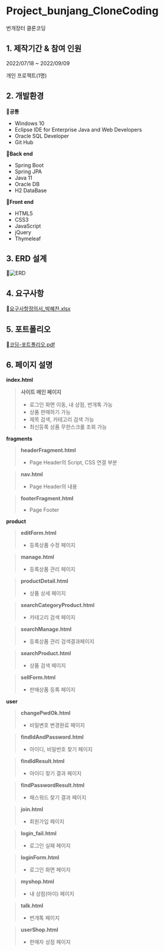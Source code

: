 # Project_bunjang_CloneCoding

번개장터 클론코딩

## 1. 제작기간 & 참여 인원

2022/07/18 ~ 2022/09/09

개인 프로젝트(1명)

## 2. 개발환경

🔅**공통**

- Windows 10
- Eclipse IDE for Enterprise Java and Web Developers
- Oracle SQL Developer
- Git Hub

🔅**Back end**

- Spring Boot
- Spring JPA
- Java 11
- Oracle DB
- H2 DataBase

🔅**Front end**

- HTML5
- CSS3
- JavaScript
- jQuery
- Thymeleaf

## 3. ERD 설계<br/>
🔗![ERD](https://user-images.githubusercontent.com/105237699/189926185-8956fb96-a945-4ab5-baa2-d70013930241.JPG)<br/>

## 4. 요구사항<br/>
🔗[요구사항정의서_박혜찬.xlsx](https://github.com/epales/Project_CloneCode/files/9604377/_.xlsx)
<br/>
## 5. 포트폴리오<br/>
🔗[코딩-포트폴리오.pdf](https://github.com/epales/Project_CloneCode/files/9605242/-._.-._.pdf)
<br/>

## 6. 페이지 설명<br/>
**index.html**<br/>
> **사이트 메인 페이지**<br/>
> - 로그인 화면 이동, 내 상점, 번개톡 가능<br/>
> - 상품 판매하기 가능<br/>
> - 제목 검색, 카테고리 검색 가능<br/>
> - 최신등록 상품 무한스크롤 조회 가능<br/>

**fragments**<br/>
> **headerFragment.html**<br/>
> - Page Header의 Script, CSS 연결 부분<br/>

> **nav.html**<br/>
> - Page Header의 내용<br/>

> **footerFragment.html**<br/>
> - Page Footer<br/>

**product**<br/>
>**editForm.html**<br/>
> - 등록상품 수정 페이지<br/>

>**manage.html**<br/>
> - 등록상품 관리 페이지<br/>

>**productDetail.html**<br/>
> - 상품 상세 페이지<br/>

>**searchCategoryProduct.html**<br/>
> - 카테고리 검색 페이지<br/>

>**searchManage.html**<br/>
> - 등록상품 관리 검색결과페이지<br/>

>**searchProduct.html**<br/>
> - 상품 검색 페이지<br/>

>**sellForm.html**<br/>
> - 판매상품 등록 페이지<br/>

**user**<br/>

>**changePwdOk.html**<br/>
> - 비밀변호 변경완료 페이지<br/>

>**findIdAndPassword.html**<br/>
> - 아이디, 비밀번호 찾기 페이지<br/>

>**findIdResult.html**<br/>
> - 아이디 찾기 결과 페이지<br/>

>**findPasswordResult.html**<br/>
> - 패스워드 찾기 결과 페이지<br/>

>**join.html**<br/>
> - 회원가입 페이지<br/>

>**login_fail.html**<br/>
> - 로그인 실패 페이지<br/>

>**loginForm.html**<br/>
> - 로그인 화면 페이지<br/>

>**myshop.html**<br/>
> - 내 상점(마이) 페이지<br/>

>**talk.html**<br/>
> - 번개톡 페이지<br/>

>**userShop.html**<br/>
> - 판매자 상점 페이지<br/>
